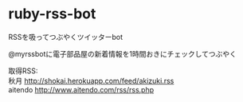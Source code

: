 ruby-rss-bot
============

RSSを吸ってつぶやくツイッターbot

@myrssbotに電子部品屋の新着情報を1時間おきにチェックしてつぶやく

取得RSS:  
  秋月 http://shokai.herokuapp.com/feed/akizuki.rss  
  aitendo http://www.aitendo.com/rss/rss.php
